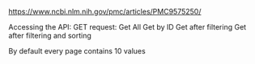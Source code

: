 https://www.ncbi.nlm.nih.gov/pmc/articles/PMC9575250/


Accessing the API: 
GET request: 
  Get All
  Get by ID
  Get after filtering
  Get after filtering and sorting

By default every page contains 10 values
